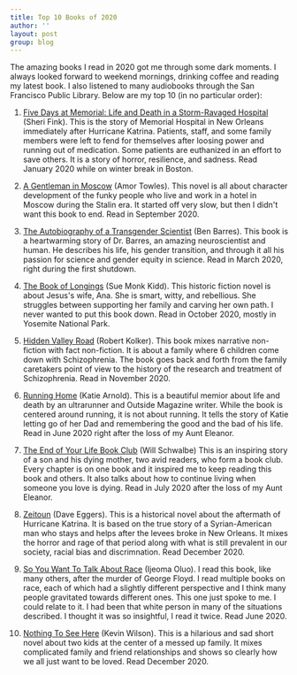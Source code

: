 ```yaml
---
title: Top 10 Books of 2020
author: ''
layout: post
group: blog
---
```


The amazing books I read in 2020 got me through some dark moments. I always looked forward to weekend mornings, drinking coffee and reading my latest book. I also listened to many audiobooks through the San Francisco Public Library. Below are my top 10 (in no particular order):
<br>

1. [Five Days at Memorial: Life and Death in a Storm-Ravaged Hospital](https://bookshop.org/books/five-days-at-memorial-life-and-death-in-a-storm-ravaged-hospital/9780307718976) (Sheri Fink). This is the story of Memorial Hospital in New Orleans immediately after Hurricane Katrina. Patients, staff, and some family members were left to fend for themselves after loosing power and running out of medication. Some patients are euthanized in an effort to save others. It is a story of horror, resilience, and sadness. Read January 2020 while on winter break in Boston.

2. [A Gentleman in Moscow](https://bookshop.org/books/a-gentleman-in-moscow-9780735288546/9780143110439) (Amor Towles). This novel is all about character development of the funky people who live and work in a hotel in Moscow during the Stalin era. It started off very slow, but then I didn't want this book to end. Read in September 2020.

3. [The Autobiography of a Transgender Scientist](https://bookshop.org/books/the-autobiography-of-a-transgender-scientist/9780262039116) (Ben Barres). This book is a heartwarming story of Dr. Barres, an amazing neuroscientist and human. He describes his life, his gender transition, and through it all his passion for science and gender equity in science. Read in March 2020, right during the first shutdown.

4. [The Book of Longings](https://bookshop.org/books/the-book-of-longings/9780525429760) (Sue Monk Kidd). This historic fiction novel is about Jesus's wife, Ana. She is smart, witty, and rebellious. She struggles between supporting her family and carving her own path. I never wanted to put this book down. Read in October 2020, mostly in Yosemite National Park.

5. [Hidden Valley Road](https://bookshop.org/books/hidden-valley-road-inside-the-mind-of-an-american-family/9780385543767) (Robert Kolker). This book mixes narrative non-fiction with fact non-fiction. It is about a family where 6 children come down with Schizophrenia. The book goes back and forth from the family caretakers point of view to the history of the research and treatment of Schizophrenia. Read in November 2020.

6. [Running Home](https://bookshop.org/books/running-home-a-memoir/9780425284650) (Katie Arnold). This is a beautiful memior about life and death by an ultrarunner and Outside Magazine writer. While the book is centered around running, it is not about running. It tells the story of Katie letting go of her Dad and remembering the good and the bad of his life. Read in June 2020 right after the loss of my Aunt Eleanor.

7. [The End of Your Life Book Club](https://bookshop.org/books/the-end-of-your-life-book-club/9780307739780) (Will Schwalbe) This is an inspiring story of a son and his dying mother, two avid readers, who form a book club. Every chapter is on one book and it inspired me to keep reading this book and others. It also talks about how to continue living when someone you love is dying. Read in July 2020 after the loss of my Aunt Eleanor.

8. [Zeitoun](https://bookshop.org/books/zeitoun/9780307387943) (Dave Eggers). This is a historical novel about the aftermath of Hurricane Katrina. It is based on the true story of a Syrian-American man who stays and helps after the levees broke in New Orleans. It mixes the horror and rage of that period along with what is still prevalent in our society, racial bias and discrimnation. Read December 2020.

9. [So You Want To Talk About Race](https://bookshop.org/books/so-you-want-to-talk-about-race/9781580058827) (Ijeoma Oluo). I read this book, like many others, after the murder of George Floyd. I read multiple books on race, each of which had a slightly different perspective and I think many people gravitated towards different ones. This one just spoke to me. I could relate to it. I had been that white person in many of the situations described. I thought it was so insightful, I read it twice. Read June 2020.

10. [Nothing To See Here](https://bookshop.org/books/nothing-to-see-here-9780062913463/9780062913463) (Kevin Wilson). This is a hilarious and sad short novel about two kids at the center of a messed up family. It mixes complicated family and friend relationships and shows so clearly how we all just want to be loved. Read December 2020.
